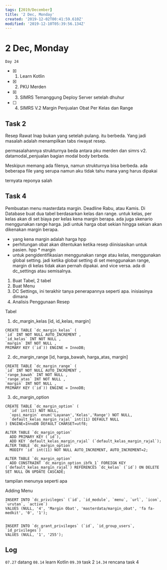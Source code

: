 ```yaml
---
tags: [2019/December]
title: '2 Dec, Monday'
created: '2019-12-02T00:41:59.610Z'
modified: '2019-12-10T05:39:56.134Z'
---
```


# 2 Dec, Monday

`Day 24`

- [X] 1. Learn Kotlin
- [X] 2. PKU Merden
- [X] 3. SIMRS Temanggung Deploy Server setelah dhuhur
- [ ] 4. SIMRS V.2 Margin Penjualan Obat Per Kelas dan Range

## Task 2

Resep Rawat Inap bukan yang setelah pulang. itu berbeda. Yang jadi masalah adalah menampilkan tabs riwayat resep.

permasalahannya strukturnya beda antara pku merden dan simrs v2. datamodal_penjualan bagian modal body berbeda.

Meskipun memang ada filenya, namun strukturnya bisa berbeda. ada beberapa file yang serupa namun aku tidak tahu mana yang harus dipakai

ternyata reponya salah

## Task 4
Pembuatan menu masterdata margin. Deadline Rabu, atau Kamis. Di Database buat dua tabel berdasarkan kelas dan range. untuk kelas, per kelas akan di set biaya per kelas kena margin berapa. ada juga skenario menggunakan range harga. jadi untuk harga obat sekian hingga sekian akan dikenakan margin berapa. 

- yang kena margin adalah harga hpp
- perhitungan obat akan ditentukan ketika resep diinisiasikan untuk pasien. hpp * margin
- untuk pengidentifikasian menggunakan range atau kelas, menggunakan global setting. jadi ketika global setting di set menggunakan range, margin di kelas tidak akan pernah dipakai. and vice versa. ada di dc_settings atau semisalnya.

1. Buat Tabel, 2 tabel
2. Buat Menu
3. DC Settings, ini terakhir tanya penerapannya seperti apa. inisiasinya dimana
4. Analisis Penggunaan Resep

Tabel
1. dc_margin_kelas [id, id_kelas, margin]

```
CREATE TABLE `dc_margin_kelas` ( 
`id` INT NOT NULL AUTO_INCREMENT , 
`id_kelas` INT NOT NULL , 
`margin` INT NOT NULL , 
PRIMARY KEY (`id`)) ENGINE = InnoDB;
```

2. dc_margin_range [id, harga_bawah, harga_atas, margin]

```
CREATE TABLE `dc_margin_range` ( 
`id` INT NOT NULL AUTO_INCREMENT , 
`range_bawah` INT NOT NULL , 
`range_atas` INT NOT NULL , 
`margin` INT NOT NULL , 
PRIMARY KEY (`id`)) ENGINE = InnoDB;
```

3. dc_margin_option
```
CREATE TABLE `dc_margin_option` (
  `id` int(11) NOT NULL,
  `opsi_margin` enum('Layanan','Kelas','Range') NOT NULL,
  `default_kelas_margin_rajal` int(11) DEFAULT NULL
) ENGINE=InnoDB DEFAULT CHARSET=utf8;

ALTER TABLE `dc_margin_option`
  ADD PRIMARY KEY (`id`),
  ADD KEY `default_kelas_margin_rajal` (`default_kelas_margin_rajal`);
ALTER TABLE `dc_margin_option`
  MODIFY `id` int(11) NOT NULL AUTO_INCREMENT, AUTO_INCREMENT=2;

ALTER TABLE `dc_margin_option`
  ADD CONSTRAINT `dc_margin_option_ibfk_1` FOREIGN KEY (`default_kelas_margin_rajal`) REFERENCES `dc_kelas` (`id`) ON DELETE SET NULL ON UPDATE CASCADE;
```

tampilan menunya seperti apa

Adding Menu

```
INSERT INTO `dc_privileges` (`id`, `id_module`, `menu`, `url`, `icon`, `urutan`, `active`) 
VALUES (NULL, '4', 'Margin Obat', 'masterdata/margin_obat', 'fa fa-medkit', '0', '1');


INSERT INTO `dc_grant_privileges` (`id`, `id_group_users`, `id_privileges`) 
VALUES (NULL, '1', '255');
```


## Log
`07.27` datang
`08.14` learn Kotlin
`09.39` task 2
`14.34` rencana task 4
